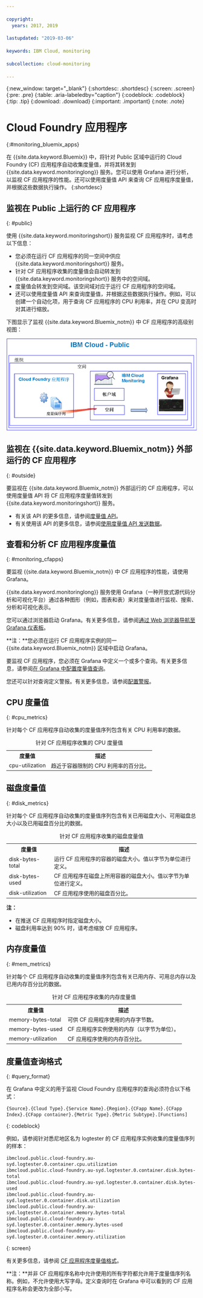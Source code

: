 ```yaml
---

copyright:
  years: 2017, 2019

lastupdated: "2019-03-06"

keywords: IBM Cloud, monitoring

subcollection: cloud-monitoring

---
```


{:new_window: target="_blank"}
{:shortdesc: .shortdesc}
{:screen: .screen}
{:pre: .pre}
{:table: .aria-labeledby="caption"}
{:codeblock: .codeblock}
{:tip: .tip}
{:download: .download}
{:important: .important}
{:note: .note}


# Cloud Foundry 应用程序
 {:#monitoring_bluemix_apps}

在 {{site.data.keyword.Bluemix}} 中，将针对 Public 区域中运行的 Cloud Foundry (CF) 应用程序自动收集度量值，并将其转发到 {{site.data.keyword.monitoringlong}} 服务。您可以使用 Grafana 进行分析，以监视 CF 应用程序的性能。还可以使用度量值 API 来查询 CF 应用程序度量值，并根据这些数据执行操作。
{:shortdesc}


## 监视在 Public 上运行的 CF 应用程序
{: #public}


使用 {{site.data.keyword.monitoringshort}} 服务监视 CF 应用程序时，请考虑以下信息：

* 您必须在运行 CF 应用程序的同一空间中供应 {{site.data.keyword.monitoringshort}} 服务。
* 针对 CF 应用程序收集的度量值会自动转发到 {{site.data.keyword.monitoringshort}} 服务中的空间域。 
* 度量值会转发到空间域。该空间域对应于运行 CF 应用程序的空间域。 
* 还可以使用度量值 API 来查询度量值，并根据这些数据执行操作。例如，可以创建一个自动化项，用于查询 CF 应用程序的 CPU 利用率，并在 CPU 变高时对其进行缩放。

下图显示了监视 {{site.data.keyword.Bluemix_notm}} 中 CF 应用程序的高级别视图：

![监视 {{site.data.keyword.Bluemix_notm}} 中 CF 应用程序的高级别视图](images/cfapp_metrics_ov.png "监视 {{site.data.keyword.Bluemix_notm}} 中 CF 应用程序的高级别视图")

## 监视在 {{site.data.keyword.Bluemix_notm}} 外部运行的 CF 应用程序
{: #outside}

要监视在 {{site.data.keyword.Bluemix_notm}} 外部运行的 CF 应用程序，可以使用度量值 API 将 CF 应用程序度量值转发到 {{site.data.keyword.monitoringshort}} 服务。

* 有关该 API 的更多信息，请参阅[度量值 API](https://console.bluemix.net/apidocs/927-ibm-cloud-monitoring-metrics-api?&language=node#introduction)。
* 有关使用该 API 的更多信息，请参阅[使用度量值 API 发送数据](/docs/services/cloud-monitoring/send-metrics?topic=cloud-monitoring-send_data_api#send_data_api)。




## 查看和分析 CF 应用程序度量值
{: #monitoring_cfapps}

要监视 {{site.data.keyword.Bluemix_notm}} 中 CF 应用程序的性能，请使用 Grafana。 

{{site.data.keyword.monitoringlong}} 服务使用 Grafana（一种开放式源代码分析和可视化平台）通过各种图形（例如，图表和表）来对度量值进行监视、搜索、分析和可视化表示。

您可以通过浏览器启动 Grafana。有关更多信息，请参阅[通过 Web 浏览器导航至 Grafana 仪表板](/docs/services/cloud-monitoring/grafana?topic=cloud-monitoring-navigating_grafana#launch_grafana_from_browser)。

**注：**您必须在运行 CF 应用程序实例的同一 {{site.data.keyword.Bluemix_notm}} 区域中启动 Grafana。


要监视 CF 应用程序，您必须在 Grafana 中定义一个或多个查询。有关更多信息，请参阅[在 Grafana 中配置度量值查询](/docs/services/cloud-monitoring/grafana?topic=cloud-monitoring-define_query#define_query)。 

您还可以针对查询定义警报。有关更多信息，请参阅[配置警报](/docs/services/cloud-monitoring?topic=cloud-monitoring-config_alerts_ov#config_alerts_ov)。



## CPU 度量值
{: #cpu_metrics}

针对每个 CF 应用程序自动收集的度量值序列包含有关 CPU 利用率的数据。


<table>
  <caption>针对 CF 应用程序收集的 CPU 度量值</caption>
  <tr>
    <th>度量值</th>
    <th>描述</th>
  </tr>
  <tr>
    <td>cpu-utilization</td>
    <td>趋近于容器限制的 CPU 利用率的百分比。</td>
  </tr>
</table>


## 磁盘度量值
{: #disk_metrics}

针对每个 CF 应用程序自动收集的度量值序列包含有关已用磁盘大小、可用磁盘总大小以及已用磁盘百分比的数据。


<table>
  <caption>针对 CF 应用程序收集的磁盘度量值</caption>
  <tr>
    <th>度量值</th>
    <th>描述</th>
  </tr>
  <tr>
    <td>disk-bytes-total</td>
    <td>运行 CF 应用程序的容器的磁盘大小。值以字节为单位进行定义。</td>
  </tr>
  <tr>
    <td>disk-bytes-used</td>
    <td>CF 应用程序在磁盘上所用容器的磁盘大小。值以字节为单位进行定义。</td>
  </tr>
  <tr>
    <td>disk-utilization</td>
    <td>CF 应用程序使用的磁盘百分比。</td>
  </tr>
</table>

**注：** 

* 在推送 CF 应用程序时指定磁盘大小。
* 磁盘利用率达到 90% 时，请考虑缩放 CF 应用程序。

## 内存度量值
{: #mem_metrics}

针对每个 CF 应用程序自动收集的度量值序列包含有关已用内存、可用总内存以及已用内存百分比的数据。

<table>
  <caption>针对 CF 应用程序收集的内存度量值</caption>
  <tr>
    <th>度量值</th>
    <th>描述</th>
  </tr>
  <tr>
    <td>memory-bytes-total</td>
    <td>可供 CF 应用程序使用的内存字节数。</td>
  </tr>
  <tr>
    <td>memory-bytes-used</td>
    <td>CF 应用程序实例使用的内存（以字节为单位）。</td>
  </tr>
  <tr>
    <td>memory-utilization</td>
    <td>CF 应用程序使用的内存百分比。</td>
  </tr>
</table>


## 度量值查询格式
{: #query_format}


在 Grafana 中定义的用于监视 Cloud Foundry 应用程序的查询必须符合以下格式： 

```
{Source}.{Cloud Type}.{Service Name}.{Region}.{CFapp Name}.{CFapp Index}.{CFapp container}.{Metric Type}.{Metric Subtype}.[Functions]
```
{: codeblock}

例如，请参阅针对悉尼地区名为 logtester 的 CF 应用程序实例收集的度量值序列的样本：

```
ibmcloud.public.cloud-foundry.au-syd.logtester.0.container.cpu.utilization
ibmcloud.public.cloud-foundry.au-syd.logtester.0.container.disk.bytes-total
ibmcloud.public.cloud-foundry.au-syd.logtester.0.container.disk.bytes-used
ibmcloud.public.cloud-foundry.au-syd.logtester.0.container.disk.utilization
ibmcloud.public.cloud-foundry.au-syd.logtester.0.container.memory.bytes-total
ibmcloud.public.cloud-foundry.au-syd.logtester.0.container.memory.bytes-used
ibmcloud.public.cloud-foundry.au-syd.logtester.0.container.memory.utilization
```
{: screen}

有关更多信息，请参阅 [CF 应用程序度量值格式](/docs/services/cloud-monitoring/reference?topic=cloud-monitoring-cfapps_metrics_format#cfapps_metrics_format)。

**注：**并非 CF 应用程序名称中允许使用的所有字符都允许用于度量值序列名称。例如，不允许使用大写字母。定义查询时在 Grafana 中可以看到的 CF 应用程序名称会更改为全部小写。




